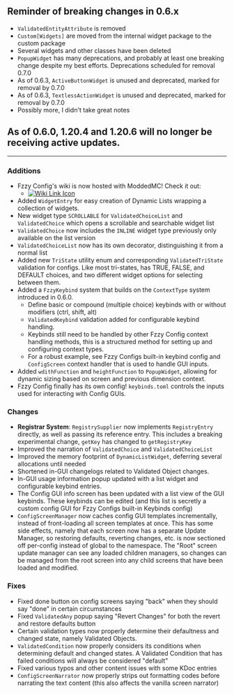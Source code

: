 ## Reminder of breaking changes in 0.6.x
* `ValidatedEntityAttribute` is removed
* `Custom[Widgets]` are moved from the internal widget package to the custom package
* Several widgets and other classes have been deleted
* `PopupWidget` has many deprecations, and probably at least one breaking change despite my best efforts. Deprecations scheduled for removal 0.7.0
* As of 0.6.3, `ActiveButtonWidget` is unused and deprecated, marked for removal by 0.7.0
* As of 0.6.3, `TextlessActionWidget` is unused and deprecated, marked for removal by 0.7.0
* Possibly more, I didn't take great notes

## As of 0.6.0, 1.20.4 and 1.20.6 will no longer be receiving active updates.

-------------------------------------

### Additions
* Fzzy Config's wiki is now hosted with ModdedMC! Check it out:
  * [![Wiki Link Icon](https://i.imgur.com/Ber97Pl.png)](https://moddedmc.wiki/en/project/fzzy-config/docs)
* Added `WidgetEntry` for easy creation of Dynamic Lists wrapping a collection of widgets.
* New widget type `SCROLLABLE` for `ValidatedChoiceList` and `ValidatedChoice` which opens a scrollable and searchable widget list
* `ValidatedChoice` now includes the `INLINE` widget type previously only available on the list version
* `ValidatedChoiceList` now has its own decorator, distinguishing it from a normal list 
* Added new `TriState` utility enum and corresponding `ValidatedTriState` validation for configs. Like most tri-states, has TRUE, FALSE, and DEFAULT choices, and two different widget options for selecting between them.
* Added a `FzzyKeybind` system that builds on the `ContextType` system introduced in 0.6.0.
  * Define basic or compound (multiple choice) keybinds with or without modifiers (ctrl, shift, alt)
  * `ValidatedKeybind` validation added for configurable keybind handling.
  * Keybinds still need to be handled by other Fzzy Config context handling methods, this is a structured method for setting up and configuring context types.
  * For a robust example, see Fzzy Configs built-in keybind config and `ConfigScreen` context handler that is used to handle GUI inputs.
* Added `wdithFunction` and `heightFunction` to `PopupWidget`, allowing for dynamic sizing based on screen and previous dimension context.
* Fzzy Config finally has its own config! `keybinds.toml` controls the inputs used for interacting with Config GUIs.

### Changes
* __Registrar System__: `RegistrySupplier` now implements `RegistryEntry` directly, as well as passing its reference entry. This includes a breaking experimental change, `getKey` has changed to `getRegistryKey`
* Improved the narration of `ValidatedChoice` and `ValidatedChoiceList`
* Improved the memory footprint of `DynamicListWidget`, deferring several allocations until needed
* Shortened in-GUI changelogs related to Validated Object changes.
* In-GUI usage information popup updated with a list widget and configurable keybind entries.
* The Config GUI info screen has been updated with a list view of the GUI keybinds. These keybinds can be edited (and this list is secretly a custom config GUI for Fzzy Configs built-in Keybinds config)
* `ConfigScreenManager` now caches config GUI templates incrementally, instead of front-loading all screen templates at once. This has some side effects, namely that each screen now has a separate Update Manager, so restoring defaults, reverting changes, etc. is now sectioned off per-config instead of global to the namespace. The "Root" screen update manager can see any loaded children managers, so changes can be managed from the root screen into any child screens that have been loaded and modified.


### Fixes
* Fixed done button on config screens saying "back" when they should say "done" in certain circumstances
* Fixed `ValidatedAny` popup saying "Revert Changes" for both the revert and restore defaults button
* Certain validation types now properly determine their defaultness and changed state, namely Validated Objects.
* `ValidatedCondition` now properly considers its conditions when determining default and changed states. A Validated Condition that has failed conditions will always be considered "default"
* Fixed various typos and other content issues with some KDoc entries
* `ConfigScreenNarrator` now properly strips out formatting codes before narrating the text content (this also affects the vanilla screen narrator)